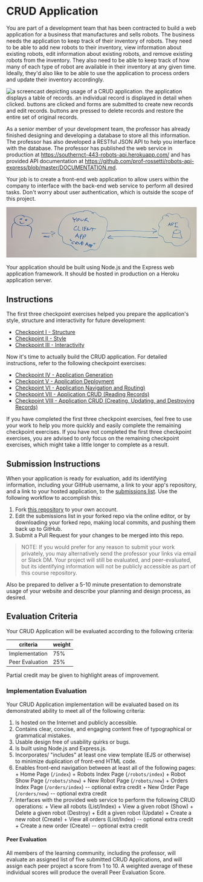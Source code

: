 # CRUD Application

You are part of a development team that has been contracted to build a web application for a business that manufactures and sells robots. The business needs the application to keep track of their inventory of robots. They need to be able to add new robots to their inventory, view information about existing robots, edit information about existing robots, and remove existing robots from the inventory. They also need to be able to keep track of how many of each type of robot are available in their inventory at any given time. Ideally, they'd also like to be able to use the application to process orders and update their inventory accordingly.

![a screencast depicting usage of a CRUD application. the application displays a table of records. an individual record is displayed in detail when clicked. buttons are clicked and forms are submitted to create new records and edit records. buttons are pressed to delete records and restore the entire set of original records.](demo.gif)

As a senior member of your development team, the professor has already finished designing and developing a database to store all this information. The professor has also developed a RESTful JSON API to help you interface with the database. The professor has published the web service in production at https://southernct-443-robots-api.herokuapp.com/ and has provided API documentation at https://github.com/prof-rossetti/robots-api-express/blob/master/DOCUMENTATION.md.

Your job is to create a front-end web application to allow users within the company to interface with the back-end web service to perform all desired tasks. Don't worry about user authentication, which is outside the scope of this project.

![a whiteboard depicting a user interfacing with a client application and that client application interfacing with the back-end web service](/projects/crud-application/checkpoints/app-deployment/client-server-architecture-diagram.png)

Your application should be built using Node.js and the Express web application framework. It should be hosted in production on a Heroku application server.

## Instructions

The first three checkpoint exercises helped you prepare the application's style, structure and interactivity for future development:

  + [Checkpoint I - Structure](/projects/crud-application/checkpoints/structure/checkpoint.md)
  + [Checkpoint II - Style](/projects/crud-application/checkpoints/style/checkpoint.md)
  + [Checkpoint III - Interactivity](/projects/crud-application/checkpoints/interactivity/checkpoint.md)

Now it's time to actually build the CRUD application. For detailed instructions, refer to the following checkpoint exercises:

  + [Checkpoint IV - Application Generation](/projects/crud-application/checkpoints/app-generation/checkpoint.md)
  + [Checkpoint V - Application Deployment](/projects/crud-application/checkpoints/app-deployment/checkpoint.md)
  + [Checkpoint VI - Application Navigation and Routing)](/projects/crud-application/checkpoints/app-navigation/checkpoint.md)
  + [Checkpoint VII - Application CRUD (Reading Records)](/projects/crud-application/checkpoints/app-receiving-data/checkpoint.md)
  + [Checkpoint VIII - Application CRUD (Creating, Updating, and Destroying Records)](/projects/crud-application/checkpoints/app-receiving-data/checkpoint.md)

If you have completed the first three checkpoint exercises, feel free to use your work to help you more quickly and easily complete the remaining checkpoint exercises. If you have not completed the first three checkpoint exercises, you are advised to only focus on the remaining checkpoint exercises, which might take a little longer to complete as a result.

## Submission Instructions

When your application is ready for evaluation, add its identifying information, including your GitHub username, a link to your app's repository, and a link to your hosted application, to the [submissions list](submissions.md). Use the following workflow to accomplish this:

  1. Fork [this repository](https://github.com/SCSU-CSC-Department/201701-csc-443-01/) to your own account.
  2. Edit the submissions list in your forked repo via the online editor, or by downloading your forked repo, making local commits, and pushing them back up to GitHub.
  3. Submit a Pull Request for your changes to be merged into this repo.

> NOTE: If you would prefer for any reason to submit your work privately, you may alternatively send the professor your links via email or Slack DM. Your project will still be evaluated, and peer-evaluated, but its identifying information will not be publicly accessible as part of this course repository.

Also be prepared to deliver a 5-10 minute presentation to demonstrate usage of your website and describe your planning and design process, as desired.

## Evaluation Criteria

Your CRUD Application will be evaluated according to the following criteria:

criteria | weight
--- | ---
Implementation | 75%
Peer Evaluation | 25%

Partial credit may be given to highlight areas of improvement.

### Implementation Evaluation

Your CRUD Application implementation will be evaluated based on its demonstrated ability to meet all of the following criteria:

  1. Is hosted on the Internet and publicly accessible.
  1. Contains clear, concise, and engaging content free of typographical or grammatical mistakes.
  1. Usable design free of usability quirks or bugs.
  1. Is built using Node.js and Express.js.
  1. Incorporates/ "includes" at least one view template (EJS or otherwise) to minimize duplication of front-end HTML code.
  1. Enables front-end navigation between at least all of the following pages:
    + Home Page (`/index`)
    + Robots Index Page (`/robots/index`)
    + Robot Show Page (`/robots/show`)
    + New Robot Page (`/robots/new`)
    + Orders Index Page (`/orders/index`) -- optional extra credit
    + New Order Page (`/orders/new`) -- optional extra credit
  1. Interfaces with the provided web service to perform the following CRUD operations:
    + View all robots (List/Index)
    + View a given robot (Show)
    + Delete a given robot (Destroy)
    + Edit a given robot (Update)
    + Create a new robot (Create)
    + View all orders (List/Index) -- optional extra credit
    + Create a new order (Create) -- optional extra credit

#### Peer Evaluation

All members of the learning community, including the professor, will evaluate an assigned list of five submitted CRUD Applications, and will assign each peer project a score from 1 to 10. A weighted average of these individual scores will produce the overall Peer Evaluation Score.
